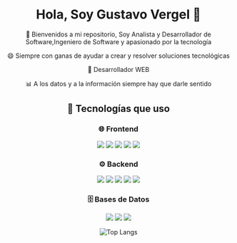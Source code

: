 <div align="center">

# **Hola, Soy Gustavo Vergel** 👋  

💬 Bienvenidos a mi repositorio, Soy Analista y Desarrollador de Software,Ingeniero de Software y apasionado por la tecnología  

 😄 Siempre con ganas de ayudar a crear y resolver soluciones tecnológicas  

 🚀 Desarrollador WEB  

 📊 A los datos y a la información siempre hay que darle sentido

 ## 🚀 Tecnologías que uso  

 

<div align="center">

### 🌐 Frontend  
<img src="https://img.shields.io/badge/-HTML5-E34F26?style=for-the-badge&logo=html5&logoColor=white">
<img src="https://img.shields.io/badge/-CSS3-1572B6?style=for-the-badge&logo=css3&logoColor=white">
<img src="https://img.shields.io/badge/-JavaScript-F7DF1E?style=for-the-badge&logo=javascript&logoColor=black">
<img src="https://img.shields.io/badge/-React-61DAFB?style=for-the-badge&logo=react&logoColor=black">
<img src="https://img.shields.io/badge/-WordPress-21759B?style=for-the-badge&logo=wordpress&logoColor=white">

### ⚙️ Backend  
<img src="https://img.shields.io/badge/-Node.js-43853D?style=for-the-badge&logo=node.js&logoColor=white">
<img src="https://img.shields.io/badge/-Java-007396?style=for-the-badge&logo=java&logoColor=white">
<img src="https://img.shields.io/badge/-Python-3776AB?style=for-the-badge&logo=python&logoColor=white">
<img src="https://img.shields.io/badge/-Azure-0089D6?style=for-the-badge&logo=microsoft-azure&logoColor=white">
<img src="https://img.shields.io/badge/-Salesforce-00A1E0?style=for-the-badge&logo=salesforce&logoColor=white">

### 🗄️ Bases de Datos  
<img src="https://img.shields.io/badge/-MySQL-4479A1?style=for-the-badge&logo=mysql&logoColor=white">
<img src="https://img.shields.io/badge/-MongoDB-47A248?style=for-the-badge&logo=mongodb&logoColor=white">
<img src="https://img.shields.io/badge/-Power%20BI-F2C811?style=for-the-badge&logo=power-bi&logoColor=black">

</div>


![Top Langs](https://github-readme-stats.vercel.app/api/top-langs/?username=tavovergel&layout=compact&langs_count=8&theme=tokyonight)


</div>

<!--
**tavovergel/Tavovergel** is a ✨ _special_ ✨ repository because its `README.md` (this file) appears on your GitHub profile.

Here are some ideas to get you started:

- 🔭 I’m currently working on ...
- 🌱 I’m currently learning ...
- 👯 I’m looking to collaborate on ...
- 🤔 I’m looking for help with ...
- 💬 Ask me about ...
- 📫 How to reach me: ...
- 😄 Pronouns: ...
- ⚡ Fun fact: ...
-->

